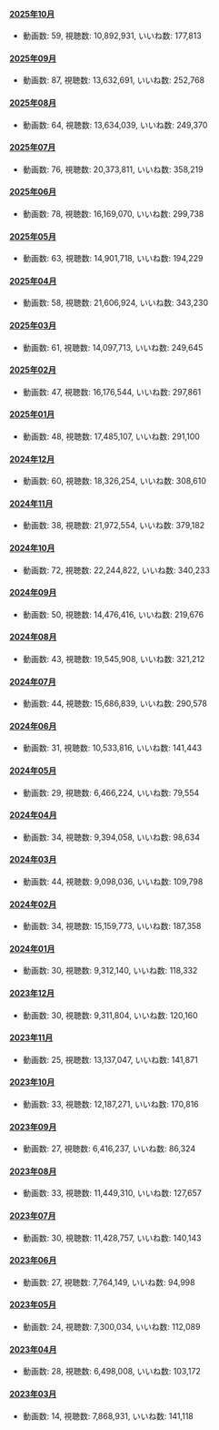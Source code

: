 #### [2025年10月](videos/202510 "wikilink")

-   動画数: 59, 視聴数: 10,892,931, いいね数: 177,813

#### [2025年09月](videos/202509 "wikilink")

-   動画数: 87, 視聴数: 13,632,691, いいね数: 252,768

#### [2025年08月](videos/202508 "wikilink")

-   動画数: 64, 視聴数: 13,634,039, いいね数: 249,370

#### [2025年07月](videos/202507 "wikilink")

-   動画数: 76, 視聴数: 20,373,811, いいね数: 358,219

#### [2025年06月](videos/202506 "wikilink")

-   動画数: 78, 視聴数: 16,169,070, いいね数: 299,738

#### [2025年05月](videos/202505 "wikilink")

-   動画数: 63, 視聴数: 14,901,718, いいね数: 194,229

#### [2025年04月](videos/202504 "wikilink")

-   動画数: 58, 視聴数: 21,606,924, いいね数: 343,230

#### [2025年03月](videos/202503 "wikilink")

-   動画数: 61, 視聴数: 14,097,713, いいね数: 249,645

#### [2025年02月](videos/202502 "wikilink")

-   動画数: 47, 視聴数: 16,176,544, いいね数: 297,861

#### [2025年01月](videos/202501 "wikilink")

-   動画数: 48, 視聴数: 17,485,107, いいね数: 291,100

#### [2024年12月](videos/202412 "wikilink")

-   動画数: 60, 視聴数: 18,326,254, いいね数: 308,610

#### [2024年11月](videos/202411 "wikilink")

-   動画数: 38, 視聴数: 21,972,554, いいね数: 379,182

#### [2024年10月](videos/202410 "wikilink")

-   動画数: 72, 視聴数: 22,244,822, いいね数: 340,233

#### [2024年09月](videos/202409 "wikilink")

-   動画数: 50, 視聴数: 14,476,416, いいね数: 219,676

#### [2024年08月](videos/202408 "wikilink")

-   動画数: 43, 視聴数: 19,545,908, いいね数: 321,212

#### [2024年07月](videos/202407 "wikilink")

-   動画数: 44, 視聴数: 15,686,839, いいね数: 290,578

#### [2024年06月](videos/202406 "wikilink")

-   動画数: 31, 視聴数: 10,533,816, いいね数: 141,443

#### [2024年05月](videos/202405 "wikilink")

-   動画数: 29, 視聴数: 6,466,224, いいね数: 79,554

#### [2024年04月](videos/202404 "wikilink")

-   動画数: 34, 視聴数: 9,394,058, いいね数: 98,634

#### [2024年03月](videos/202403 "wikilink")

-   動画数: 44, 視聴数: 9,098,036, いいね数: 109,798

#### [2024年02月](videos/202402 "wikilink")

-   動画数: 34, 視聴数: 15,159,773, いいね数: 187,358

#### [2024年01月](videos/202401 "wikilink")

-   動画数: 30, 視聴数: 9,312,140, いいね数: 118,332

#### [2023年12月](videos/202312 "wikilink")

-   動画数: 30, 視聴数: 9,311,804, いいね数: 120,160

#### [2023年11月](videos/202311 "wikilink")

-   動画数: 25, 視聴数: 13,137,047, いいね数: 141,871

#### [2023年10月](videos/202310 "wikilink")

-   動画数: 33, 視聴数: 12,187,271, いいね数: 170,816

#### [2023年09月](videos/202309 "wikilink")

-   動画数: 27, 視聴数: 6,416,237, いいね数: 86,324

#### [2023年08月](videos/202308 "wikilink")

-   動画数: 33, 視聴数: 11,449,310, いいね数: 127,657

#### [2023年07月](videos/202307 "wikilink")

-   動画数: 30, 視聴数: 11,428,757, いいね数: 140,143

#### [2023年06月](videos/202306 "wikilink")

-   動画数: 27, 視聴数: 7,764,149, いいね数: 94,998

#### [2023年05月](videos/202305 "wikilink")

-   動画数: 24, 視聴数: 7,300,034, いいね数: 112,089

#### [2023年04月](videos/202304 "wikilink")

-   動画数: 28, 視聴数: 6,498,008, いいね数: 103,172

#### [2023年03月](videos/202303 "wikilink")

-   動画数: 14, 視聴数: 7,868,931, いいね数: 141,118

